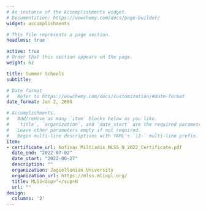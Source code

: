 ```yaml
---
# An instance of the Accomplishments widget.
# Documentation: https://wowchemy.com/docs/page-builder/
widget: accomplishments

# This file represents a page section.
headless: true

active: true
# Order that this section appears on the page.
weight: 62

title: Summer Schools
subtitle:

# Date format
#   Refer to https://wowchemy.com/docs/customization/#date-format
date_format: Jan 2, 2006

# Accomplishments.
#   Add/remove as many `item` blocks below as you like.
#   `title`, `organization`, and `date_start` are the required parameters.
#   Leave other parameters empty if not required.
#   Begin multi-line descriptions with YAML's `|2-` multi-line prefix.
item:
- certificate_url: Kofinas_Miltiadis_MLSS_N_2022_Certificate.pdf
  date_end: "2022-07-02"
  date_start: "2022-06-27"
  description: ""
  organization: Jagiellonian University
  organization_url: https://mlss.mlinpl.org/
  title: MLSS<sup>^</sup>N
  url: ""
design:
  columns: '2'
---
```

